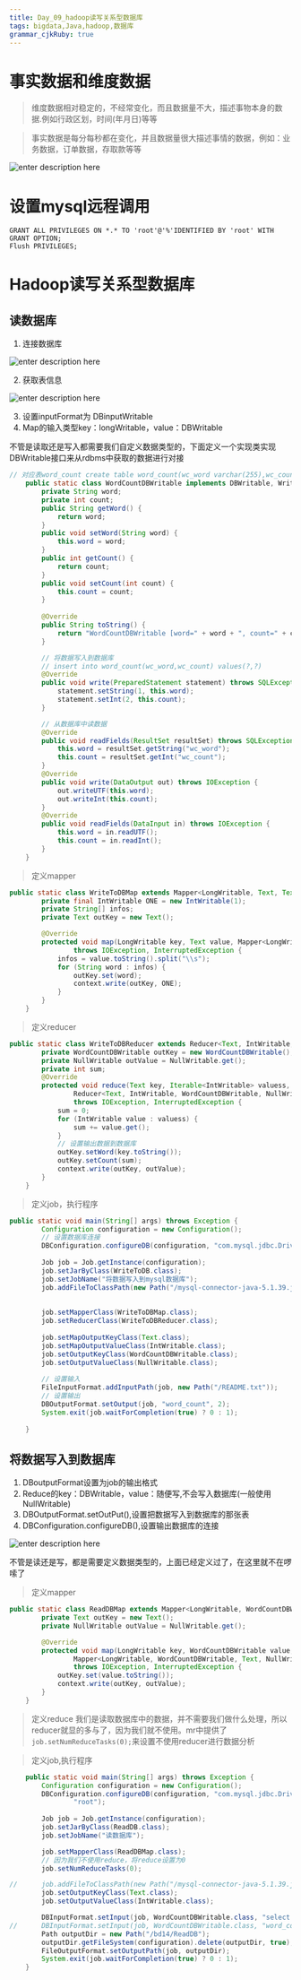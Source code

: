 ```yaml
---
title: Day_09_hadoop读写关系型数据库
tags: bigdata,Java,hadoop,数据库
grammar_cjkRuby: true
---
```


# 事实数据和维度数据

> 维度数据相对稳定的，不经常变化，而且数据量不大，描述事物本身的数据.例如行政区划，时间(年月日)等等

> 事实数据是每分每秒都在变化，并且数据量很大描述事情的数据，例如：业务数据，订单数据，存取款等等

![enter description here][1]

# 设置mysql远程调用

``` mysql
GRANT ALL PRIVILEGES ON *.* TO 'root'@'%'IDENTIFIED BY 'root' WITH GRANT OPTION;
Flush PRIVILEGES;
```


# Hadoop读写关系型数据库

## 读数据库

1. 连接数据库

![enter description here][2]

2. 获取表信息

![enter description here][3]

3. 设置inputFormat为 DBinputWritable
4. Map的输入类型key：longWritable，value：DBWritable

不管是读取还是写入都需要我们自定义数据类型的，下面定义一个实现类实现DBWritable接口来从rdbms中获取的数据进行对接

``` java
// 对应表word_count create table word_count(wc_word varchar(255),wc_count integer)
	public static class WordCountDBWritable implements DBWritable, Writable {
		private String word;
		private int count;
		public String getWord() {
			return word;
		}
		public void setWord(String word) {
			this.word = word;
		}
		public int getCount() {
			return count;
		}
		public void setCount(int count) {
			this.count = count;
		}
		
		@Override
		public String toString() {
			return "WordCountDBWritable [word=" + word + ", count=" + count + "]";
		}

		// 将数据写入到数据库
		// insert into word_count(wc_word,wc_count) values(?,?)
		@Override
		public void write(PreparedStatement statement) throws SQLException {
			statement.setString(1, this.word);
			statement.setInt(2, this.count);
		}

		// 从数据库中读数据
		@Override
		public void readFields(ResultSet resultSet) throws SQLException {
			this.word = resultSet.getString("wc_word");
			this.count = resultSet.getInt("wc_count");
		}
		@Override
		public void write(DataOutput out) throws IOException {
			out.writeUTF(this.word);
			out.writeInt(this.count);
		}
		@Override
		public void readFields(DataInput in) throws IOException {
			this.word = in.readUTF();
			this.count = in.readInt();
		}
	}

```
> 定义mapper

``` java
public static class WriteToDBMap extends Mapper<LongWritable, Text, Text, IntWritable> {
		private final IntWritable ONE = new IntWritable(1);
		private String[] infos;
		private Text outKey = new Text();

		@Override
		protected void map(LongWritable key, Text value, Mapper<LongWritable, Text, Text, IntWritable>.Context context)
				throws IOException, InterruptedException {
			infos = value.toString().split("\\s");
			for (String word : infos) {
				outKey.set(word);
				context.write(outKey, ONE);
			}
		}
	}
```

> 定义reducer 

``` java
public static class WriteToDBReducer extends Reducer<Text, IntWritable, WordCountDBWritable, NullWritable> {
		private WordCountDBWritable outKey = new WordCountDBWritable();
		private NullWritable outValue = NullWritable.get();
		private int sum;
		@Override
		protected void reduce(Text key, Iterable<IntWritable> valuess,
				Reducer<Text, IntWritable, WordCountDBWritable, NullWritable>.Context context)
				throws IOException, InterruptedException {
			sum = 0;
			for (IntWritable value : valuess) {
				sum += value.get();
			}
			// 设置输出数据到数据库
			outKey.setWord(key.toString());
			outKey.setCount(sum);
			context.write(outKey, outValue);
		}
	}
```

> 定义job，执行程序

``` java
public static void main(String[] args) throws Exception {
		Configuration configuration = new Configuration();
		// 设置数据库连接
		DBConfiguration.configureDB(configuration, "com.mysql.jdbc.Driver","jdbc:mysql://192.168.6.170:3306/xs","root","root");
		
		Job job = Job.getInstance(configuration);
		job.setJarByClass(WriteToDB.class);
		job.setJobName("将数据写入到mysql数据库");
		job.addFileToClassPath(new Path("/mysql-connector-java-5.1.39.jar"));
		
		
		job.setMapperClass(WriteToDBMap.class);
		job.setReducerClass(WriteToDBReducer.class);
		
		job.setMapOutputKeyClass(Text.class);
		job.setMapOutputValueClass(IntWritable.class);
		job.setOutputKeyClass(WordCountDBWritable.class);
		job.setOutputValueClass(NullWritable.class);
		
		// 设置输入
		FileInputFormat.addInputPath(job, new Path("/README.txt"));
		// 设置输出
		DBOutputFormat.setOutput(job, "word_count", 2);
		System.exit(job.waitForCompletion(true) ? 0 : 1);
		
	}
```


## 将数据写入到数据库

1.	DBoutputFormat设置为job的输出格式
2.	Reduce的key：DBWritable，value：随便写,不会写入数据库(一般使用NullWritable)
3.	DBOutputFormat.setOutPut(),设置把数据写入到数据库的那张表
4.	DBConfiguration.configureDB(),设置输出数据库的连接

![enter description here][4]

不管是读还是写，都是需要定义数据类型的，上面已经定义过了，在这里就不在啰嗦了

> 定义mapper

``` java
public static class ReadDBMap extends Mapper<LongWritable, WordCountDBWritable, Text, NullWritable> {
		private Text outKey = new Text();
		private NullWritable outValue = NullWritable.get();

		@Override
		protected void map(LongWritable key, WordCountDBWritable value,
				Mapper<LongWritable, WordCountDBWritable, Text, NullWritable>.Context context)
				throws IOException, InterruptedException {
			outKey.set(value.toString());
			context.write(outKey, outValue);
		}
	}
```

> 定义reduce
> 我们是读取数据库中的数据，并不需要我们做什么处理，所以reducer就显的多与了，因为我们就不使用。mr中提供了`job.setNumReduceTasks(0);`来设置不使用reducer进行数据分析

> 定义job,执行程序

``` java
	public static void main(String[] args) throws Exception {
		Configuration configuration = new Configuration();
		DBConfiguration.configureDB(configuration, "com.mysql.jdbc.Driver", "jdbc:mysql://192.168.6.170:3306/xs", "root",
				"root");
		
		Job job = Job.getInstance(configuration);
		job.setJarByClass(ReadDB.class);
		job.setJobName("读数据库");

		job.setMapperClass(ReadDBMap.class);
		// 因为我们不使用reduce，将reduce设置为0
		job.setNumReduceTasks(0);

//		job.addFileToClassPath(new Path("/mysql-connector-java-5.1.39.jar"));
		job.setOutputKeyClass(Text.class);
		job.setOutputValueClass(IntWritable.class);

		DBInputFormat.setInput(job, WordCountDBWritable.class, "select * from word_count", "SELECT COUNT(*) FROM word_count");
//		DBInputFormat.setInput(job, WordCountDBWritable.class, "word_count", "", "wc_count", "wc_word", "wc_count");
		Path outputDir = new Path("/bd14/ReadDB");
		outputDir.getFileSystem(configuration).delete(outputDir, true);
		FileOutputFormat.setOutputPath(job, outputDir);
		System.exit(job.waitForCompletion(true) ? 0 : 1);
	}
```


  [1]: https://www.github.com/xiesen310/notes_Images/raw/master/images/1508413515484.jpg
  [2]: https://www.github.com/xiesen310/notes_Images/raw/master/images/1508415337932.jpg
  [3]: https://www.github.com/xiesen310/notes_Images/raw/master/images/1508415345551.jpg
  [4]: https://www.github.com/xiesen310/notes_Images/raw/master/images/1508415362655.jpg
